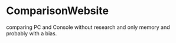 # ComparisonWebsite
comparing PC and Console without research and only memory and probably with a bias.
